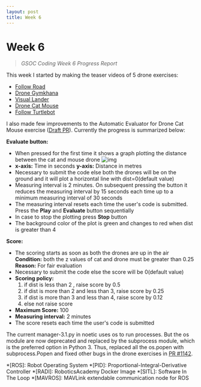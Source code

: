 ```yaml
---
layout: post
title: Week 6
---
```


# Week 6
> *GSOC Coding Week 6 Progress Report*


This week I started by making the teaser videos of 5 drone exercises:
- [Follow Road](https://youtu.be/DdwsbH944M8)
- [Drone Gymkhana](https://youtu.be/68GSXnOTUNs)
- [Visual Lander](https://youtu.be/ScQbVwzqGZA)
- [Drone Cat Mouse](https://youtu.be/0dV8OkTG0pM)
- [Follow Turtlebot](https://youtu.be/r4etz1-pm4k)

I also made few improvements to the Automatic Evaluator for Drone Cat Mouse exercise ([Draft PR](https://github.com/JdeRobot/RoboticsAcademy/pull/1124)). Currently the progress is summarized below:

**Evaluate button:**
- When pressed for the first time it shows a graph plotting the distance between the cat and mouse drone
![img](https://camo.githubusercontent.com/406cd0c6dad3dd2f12dc0f73307e1a9df33eb5eb38a6916f9385e10b20e8b0dc/68747470733a2f2f6c617465782e636f6465636f67732e636f6d2f7376672e6c617465783f646973743d2535437371727425374225374228785f2537426d6f7573652537442d785f25374263617425374429253744253545322b25374228795f2537426d6f7573652537442d795f25374263617425374429253744253545322b253742287a5f2537426d6f7573652537442d7a5f2537426361742537442925374425354532)
- **x-axis:** Time in seconds **y-axis:** Distance in metres
- Necessary to submit the code else both the drones will be on the ground and it will plot a horizontal line with dist=0(default value)
- Measuring interval is 2 minutes. On subsequent pressing the button it reduces the measuring interval by 15 seconds each time up to a minimum measuring interval of 30 seconds
- The measuring interval resets each time the user's code is submitted. Press the **Play** and **Evaluate** button sequentially
- In case to stop the plotting press **Stop** button
- The background color of the plot is green and changes to red when dist is greater than 4

**Score:**
- The scoring starts as soon as both the drones are up in the air
**Condition:** both the z values of cat and drone must be greater than 0.25
**Reason:** For fair evaluation
- Necessary to submit the code else the score will be 0(default value)
- **Scoring policy:**
  1. if dist is less than 2 , raise score by 0.5
  2. if dist is more than 2 and less than 3, raise score by 0.25
  3. if dist is more than 3 and less than 4, raise score by 0.12
  4. else not raise score
- **Maximum Score:** 100
- **Measuring interval:** 2 minutes
- The score resets each time the user's code is submitted

The current manager-3.1.py in noetic uses os to run processes. But the os module are now deprecated and replaced by the subprocess module, which is the preferred option in Python 3. Thus, replaced all the os.popen with subprocess.Popen and fixed other bugs in the drone exercises in [PR #1142](https://github.com/JdeRobot/RoboticsAcademy/pull/1142). 


*[ROS]: Robot Operating System
*[PID]: Proportional-Integral-Derivative Controller
*[RADI]: RoboticsAcademy Docker Image
*[SITL]: Software In The Loop
*[MAVROS]: MAVLink extendable communication node for ROS